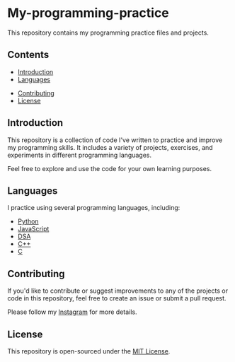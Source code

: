 # My-programming-practice

This repository contains my programming practice files and projects.

## Contents

- [Introduction](#introduction)
- [Languages](#languages)
<!-- - [Projects](#projects) -->
- [Contributing](#contributing)
- [License](#license)


## Introduction

This repository is a collection of code I've written to practice and improve my programming skills. It includes a variety of projects, exercises, and experiments in different programming languages.

Feel free to explore and use the code for your own learning purposes.

## Languages

I practice using several programming languages, including:
- [Python](/tree/master/python)
- [JavaScript](/tree/master/java%20script)
- [DSA](/tree/master/DSA)
- [C++](tree/master/c%2B%2B)
- [C](tree/master/c/tutorial/code%20with%20harry)

## Contributing

If you'd like to contribute or suggest improvements to any of the projects or code in this repository, feel free to create an issue or submit a pull request.

Please follow my [Instagram](https://www.instagram.com/nishantbadhautiya/?next=%2F) for more details.

## License

This repository is open-sourced under the [MIT License](LICENSE).
